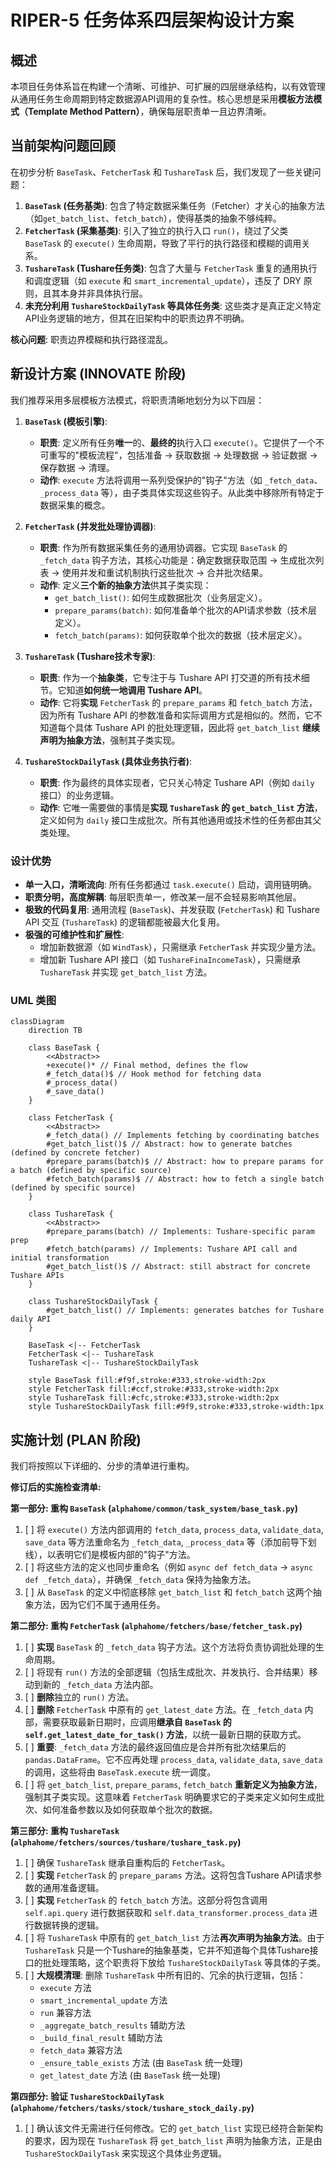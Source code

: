 # RIPER-5 任务体系四层架构设计方案

## 概述

本项目任务体系旨在构建一个清晰、可维护、可扩展的四层继承结构，以有效管理从通用任务生命周期到特定数据源API调用的复杂性。核心思想是采用**模板方法模式（Template Method Pattern）**，确保每层职责单一且边界清晰。

## 当前架构问题回顾

在初步分析 `BaseTask`、`FetcherTask` 和 `TushareTask` 后，我们发现了一些关键问题：

1.  **`BaseTask` (任务基类)**: 包含了特定数据采集任务（Fetcher）才关心的抽象方法（如`get_batch_list`、`fetch_batch`），使得基类的抽象不够纯粹。
2.  **`FetcherTask` (采集基类)**: 引入了独立的执行入口 `run()`，绕过了父类 `BaseTask` 的 `execute()` 生命周期，导致了平行的执行路径和模糊的调用关系。
3.  **`TushareTask` (Tushare任务类)**: 包含了大量与 `FetcherTask` 重复的通用执行和调度逻辑（如 `execute` 和 `smart_incremental_update`），违反了 DRY 原则，且其本身并非具体执行层。
4.  **未充分利用 `TushareStockDailyTask` 等具体任务类**: 这些类才是真正定义特定API业务逻辑的地方，但其在旧架构中的职责边界不明确。

**核心问题**: 职责边界模糊和执行路径混乱。

## 新设计方案 (INNOVATE 阶段)

我们推荐采用多层模板方法模式，将职责清晰地划分为以下四层：

1.  **`BaseTask` (模板引擎)**:
    *   **职责**: 定义所有任务**唯一**的、**最终的**执行入口 `execute()`。它提供了一个不可重写的"模板流程"，包括准备 -> 获取数据 -> 处理数据 -> 验证数据 -> 保存数据 -> 清理。
    *   **动作**: `execute` 方法将调用一系列受保护的"钩子"方法（如 `_fetch_data`、`_process_data` 等），由子类具体实现这些钩子。从此类中移除所有特定于数据采集的概念。

2.  **`FetcherTask` (并发批处理协调器)**:
    *   **职责**: 作为所有数据采集任务的通用协调器。它实现 `BaseTask` 的 `_fetch_data` 钩子方法，其核心功能是：确定数据获取范围 -> 生成批次列表 -> 使用并发和重试机制执行这些批次 -> 合并批次结果。
    *   **动作**: 定义**三个新的抽象方法**供其子类实现：
        *   `get_batch_list()`: 如何生成数据批次（业务层定义）。
        *   `prepare_params(batch)`: 如何准备单个批次的API请求参数（技术层定义）。
        *   `fetch_batch(params)`: 如何获取单个批次的数据（技术层定义）。

3.  **`TushareTask` (Tushare技术专家)**:
    *   **职责**: 作为一个**抽象类**，它专注于与 Tushare API 打交道的所有技术细节。它知道**如何统一地调用 Tushare API**。
    *   **动作**: 它将**实现** `FetcherTask` 的 `prepare_params` 和 `fetch_batch` 方法，因为所有 Tushare API 的参数准备和实际调用方式是相似的。然而，它不知道每个具体 Tushare API 的批处理逻辑，因此将 `get_batch_list` **继续声明为抽象方法**，强制其子类实现。

4.  **`TushareStockDailyTask` (具体业务执行者)**:
    *   **职责**: 作为最终的具体实现者，它只关心特定 Tushare API（例如 `daily` 接口）的业务逻辑。
    *   **动作**: 它唯一需要做的事情是**实现 `TushareTask` 的 `get_batch_list` 方法**，定义如何为 `daily` 接口生成批次。所有其他通用或技术性的任务都由其父类处理。

### 设计优势

*   **单一入口，清晰流向**: 所有任务都通过 `task.execute()` 启动，调用链明确。
*   **职责分明，高度解耦**: 每层职责单一，修改某一层不会轻易影响其他层。
*   **极致的代码复用**: 通用流程 (`BaseTask`)、并发获取 (`FetcherTask`) 和 Tushare API 交互 (`TushareTask`) 的逻辑都能被最大化复用。
*   **极强的可维护性和扩展性**: 
    *   增加新数据源（如 `WindTask`），只需继承 `FetcherTask` 并实现少量方法。
    *   增加新 Tushare API 接口（如 `TushareFinaIncomeTask`），只需继承 `TushareTask` 并实现 `get_batch_list` 方法。

### UML 类图

```mermaid
classDiagram
    direction TB

    class BaseTask {
        <<Abstract>>
        +execute()* // Final method, defines the flow
        #_fetch_data()$ // Hook method for fetching data
        #_process_data()
        #_save_data()
    }

    class FetcherTask {
        <<Abstract>>
        #_fetch_data() // Implements fetching by coordinating batches
        #get_batch_list()$ // Abstract: how to generate batches (defined by concrete fetcher)
        #prepare_params(batch)$ // Abstract: how to prepare params for a batch (defined by specific source)
        #fetch_batch(params)$ // Abstract: how to fetch a single batch (defined by specific source)
    }

    class TushareTask {
        <<Abstract>>
        #prepare_params(batch) // Implements: Tushare-specific param prep
        #fetch_batch(params) // Implements: Tushare API call and initial transformation
        #get_batch_list()$ // Abstract: still abstract for concrete Tushare APIs
    }
    
    class TushareStockDailyTask {
        #get_batch_list() // Implements: generates batches for Tushare daily API
    }
    
    BaseTask <|-- FetcherTask
    FetcherTask <|-- TushareTask
    TushareTask <|-- TushareStockDailyTask

    style BaseTask fill:#f9f,stroke:#333,stroke-width:2px
    style FetcherTask fill:#ccf,stroke:#333,stroke-width:2px
    style TushareTask fill:#cfc,stroke:#333,stroke-width:2px
    style TushareStockDailyTask fill:#9f9,stroke:#333,stroke-width:1px
```

## 实施计划 (PLAN 阶段)

我们将按照以下详细的、分步的清单进行重构。

**修订后的实施检查清单:**

**第一部分: 重构 `BaseTask` (`alphahome/common/task_system/base_task.py`)**
1.  [ ] 将 `execute()` 方法内部调用的 `fetch_data`, `process_data`, `validate_data`, `save_data` 等方法重命名为 `_fetch_data`, `_process_data` 等（添加前导下划线），以表明它们是模板内部的"钩子"方法。
2.  [ ] 将这些方法的定义也同步重命名（例如 `async def fetch_data` -> `async def _fetch_data`），并确保 `_fetch_data` 保持为抽象方法。
3.  [ ] 从 `BaseTask` 的定义中彻底移除 `get_batch_list` 和 `fetch_batch` 这两个抽象方法，因为它们不属于通用任务。

**第二部分: 重构 `FetcherTask` (`alphahome/fetchers/base/fetcher_task.py`)**
1.  [ ] **实现** `BaseTask` 的 `_fetch_data` 钩子方法。这个方法将负责协调批处理的生命周期。
2.  [ ] 将现有 `run()` 方法的全部逻辑（包括生成批次、并发执行、合并结果）移动到新的 `_fetch_data` 方法内部。
3.  [ ] **删除**独立的 `run()` 方法。
4.  [ ] **删除** `FetcherTask` 中原有的 `get_latest_date` 方法。在 `_fetch_data` 内部，需要获取最新日期时，应调用**继承自 `BaseTask` 的 `self.get_latest_date_for_task()` 方法**，以统一最新日期的获取方式。
5.  [ ] **重要**: `_fetch_data` 方法的最终返回值应是合并所有批次结果后的 `pandas.DataFrame`。它不应再处理 `process_data`, `validate_data`, `save_data` 的调用，这些将由 `BaseTask.execute` 统一调度。
6.  [ ] 将 `get_batch_list`, `prepare_params`, `fetch_batch` **重新定义为抽象方法**，强制其子类实现。这意味着 `FetcherTask` 明确要求它的子类来定义如何生成批次、如何准备参数以及如何获取单个批次的数据。

**第三部分: 重构 `TushareTask` (`alphahome/fetchers/sources/tushare/tushare_task.py`)**
1.  [ ] 确保 `TushareTask` 继承自重构后的 `FetcherTask`。
2.  [ ] **实现** `FetcherTask` 的 `prepare_params` 方法。这将包含Tushare API请求参数的通用准备逻辑。
3.  [ ] **实现** `FetcherTask` 的 `fetch_batch` 方法。这部分将包含调用 `self.api.query` 进行数据获取和 `self.data_transformer.process_data` 进行数据转换的逻辑。
4.  [ ] 将 `TushareTask` 中原有的 `get_batch_list` 方法**再次声明为抽象方法**。由于 `TushareTask` 只是一个Tushare的抽象基类，它并不知道每个具体Tushare接口的批处理策略，这个职责将下放给 `TushareStockDailyTask` 等具体的子类。
5.  [ ] **大规模清理**: 删除 `TushareTask` 中所有旧的、冗余的执行逻辑，包括：
    *   `execute` 方法
    *   `smart_incremental_update` 方法
    *   `run` 兼容方法
    *   `_aggregate_batch_results` 辅助方法
    *   `_build_final_result` 辅助方法
    *   `fetch_data` 兼容方法
    *   `_ensure_table_exists` 方法 (由 `BaseTask` 统一处理)
    *   `get_latest_date` 方法 (由 `BaseTask` 统一处理)

**第四部分: 验证 `TushareStockDailyTask` (`alphahome/fetchers/tasks/stock/tushare_stock_daily.py`)**
1.  [ ] 确认该文件无需进行任何修改。它的 `get_batch_list` 实现已经符合新架构的要求，因为现在 `TushareTask` 将 `get_batch_list` 声明为抽象方法，正是由 `TushareStockDailyTask` 来实现这个具体业务逻辑。 